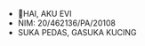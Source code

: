 - 👋HAI, AKU EVI 
- NIM: 20/462136/PA/20108
- SUKA PEDAS, GASUKA KUCING

<!---
evianacahyaningrum/evianacahyaningrum is a ✨ special ✨ repository because its `README.md` (this file) appears on your GitHub profile.
You can click the Preview link to take a look at your changes.
--->

